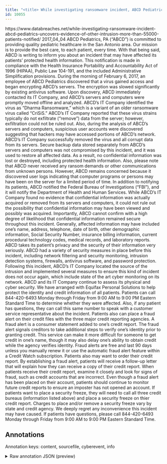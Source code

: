 ```yaml
---
title: "<title> While investigating ransomware incident, ABCD Pediatrics uncovers evidence of other intrusion; more than 55,000 patients notified  <"
id: 10055
---
```


<title> While investigating ransomware incident, ABCD Pediatrics uncovers evidence of other intrusion; more than 55,000 patients notified  </title>
<source> https://www.databreaches.net/while-investigating-ransomware-incident-abcd-pediatrics-uncovers-evidence-of-other-intrusion-more-than-55000-patients-notified/ </source>
<date> 2017_04_04 </date>
<text>
ABCD Pediatrics, PA (“ABCD”) is committed to providing quality pediatric healthcare in the San Antonio area. Our mission is to provide the best care, to each patient, every time. With that being said, ABCD is writing to inform you about an incident that may have affected its patients’ protected health information. This notification is made in compliance with the Health Insurance Portability and Accountability Act of 1996 (HIPAA), Public Law 104-191, and the included Administrative Simplification provisions.
During the morning of February 6, 2017, an employee of ABCD Pediatrics discovered that a virus gained access and began encrypting ABCD’s servers. The encryption was slowed significantly by existing antivirus software. Upon discovery, ABCD immediately contacted its IT Company, and ABCD’s servers and computers were promptly moved offline and analyzed. ABCD’s IT Company identified the virus as “Dharma Ransomware,” which is a variant of an older ransomware virus called “CriSiS.” ABCD’s IT Company reported that these virus strains typically do not exfiltrate (“remove”) data from the server; however, exfiltration could not be ruled out. Also, during the analysis of ABCD’s servers and computers, suspicious user accounts were discovered suggesting that hackers may have accessed portions of ABCD’s network.
ABCD’s IT Company successfully removed the virus and all corrupt data from its servers. Secure backup data stored separately from ABCD’s servers and computers was not compromised by this incident, and it was used to restore all affected data. As a result, no confidential information was lost or destroyed, including protected health information. Also, please note that ABCD never received any ransom demands or other communications from unknown persons. However, ABCD remains concerned because it discovered user logs indicating that computer programs or persons may have been on the server for a limited period of time. In addition to notifying its patients, ABCD notified the Federal Bureau of Investigations (“FBI”), and it will notify the Department of Health and Human Services.
While ABCD’s IT Company found no evidence that confidential information was actually acquired or removed from its servers and computers, it could not rule out the possibility that confidential information may have been viewed and possibly was acquired. Importantly, ABCD cannot confirm with a high degree of likelihood that confidential information remained secure throughout this incident. Generally, affected information may have included one’s name, address, telephone, date of birth, other demographic information, Social Security Number, insurance billing information, current procedural technology codes, medical records, and laboratory reports.
ABCD takes its patient’s privacy and the security of their information very seriously. ABCD had a variety of security measures in place before this incident, including network filtering and security monitoring, intrusion detection systems, firewalls, antivirus software, and password protection. Following this incident, ABCD’s IT Company located the source of the intrusion and implemented several measures to ensure this kind of incident does not occur again, which include state of the art cyber monitoring on its network. ABCD and its IT Company continue to assess its physical and cyber security.
We have arranged with Equifax Personal Solutions to help protect the identity and credit information of all patients. Patients can call 844-420-6493 Monday through Friday from 9:00 AM to 9:00 PM Eastern Standard Time to determine whether they were affected. Also, if any patient has questions, they can call this same number to speak with a customer service representative about the incident.
Patients also can place a fraud alert on their credit files with the three major credit reporting agencies.  A fraud alert is a consumer statement added to one’s credit report. The fraud alert signals creditors to take additional steps to verify one’s identity prior to granting credit.  This service can make it more difficult for someone to get credit in one’s name, though it may also delay one’s ability to obtain credit while the agency verifies identity.
Fraud alerts are free and last 90 days unless you manually renew it or use the automatic fraud alert feature within a Credit Watch subscription. Patients also may want to order their credit report. By establishing a fraud alert, patients will receive a follow-up letter that will explain how they can receive a copy of their credit report. When patients receive their credit report, examine it closely and look for signs of fraud, such as credit accounts that are incorrect. Even though a fraud alert has been placed on their account, patients should continue to monitor future credit reports to ensure an imposter has not opened an account. If patients want to place a security freeze, they will need to call all three credit bureaus (information listed above) and place a security freeze on thier credit report. Charges to place and/or remove a security freeze vary by state and credit agency.
We deeply regret any inconvenience this incident may have caused. If patients have questions, please call 844-420-6493 Monday through Friday from 9:00 AM to 9:00 PM Eastern Standard Time.
</text>



## Annotations

Annotation keys: content, sourcefile, cyberevent, info

<details>
<summary>Raw annotation JSON (preview)</summary>

```json
{
  "content": "ABCD Pediatrics, PA (\u201cABCD\u201d) is committed to providing quality pediatric healthcare in the San Antonio area. Our mission is to provide the best care, to each patient, every time. With that being said, ABCD is writing to inform you about an incident that may have affected its patients\u2019 protected health information. This notification is made in compliance with the Health Insurance Portability and Accountability Act of 1996 (HIPAA), Public Law 104-191, and the included Administrative Simplification provisions. During the morning of February 6, 2017, an employee of ABCD Pediatrics discovered that a virus gained access and began encrypting ABCD\u2019s servers. The encryption was slowed significantly by existing antivirus software. Upon discovery, ABCD immediately contacted its IT Company, and ABCD\u2019s servers and computers were promptly moved offline and analyzed. ABCD\u2019s IT Company identified the virus as \u201cDharma Ransomware,\u201d which is a variant of an older ransomware virus called \u201cCriSiS.\u201d ABCD\u2019s IT Company reported that these virus strains typically do not exfiltrate (\u201cremove\u201d) data from the server; however, exfiltration could not be ruled out. Also, during the analysis of ABCD\u2019s servers and computers, suspicious user accounts were discovered suggesting that hackers may have accessed portions of ABCD\u2019s network. ABCD\u2019s IT Company successfully removed the virus and all corrupt data from its servers. Secure backup data stored separately from ABCD\u2019s servers and computers was not compromised by this incident, and it was used to restore all affected data. As a result, no confidential information was lost or destroyed, including protected health information. Also, please note that ABCD never received any ransom demands or other communications from unknown persons. However, ABCD remains concerned because it discovered user logs indicating that computer programs or persons may have been on the server for a limited period of time. In addition to notifying its patients, ABCD notified the Federal Bureau of Investigations (\u201cFBI\u201d), and it will notify the Department of Health and Human Services. While ABCD\u2019s IT Company found no evidence that confidential information was actually acquired or removed from its servers and computers, it could not rule out the possibility that confidential information may have been viewed and possibly was acquired. Importantly, ABCD cannot confirm with a high degree of likelihood that confidential information remained secure throughout this incident. Generally, affected information may have included one\u2019s name, address, telephone, date of birth, other demographic information, Social Security Number, insurance billing information, current procedural technology codes, medical records, and laboratory reports. ABCD takes its patient\u2019s privacy and the security of their information very seriously. ABCD had a variety of security measures in place before this incident, including network filtering and security monitoring, intrusion detection systems, firewalls, antivirus software, and password protection. Following this incident, ABCD\u2019s IT Company located the source of the intrusion and implemented several measures to ensure this kind of incident does not occur again, which include state of the art cyber monitoring on its network. ABCD and its IT Company continue to assess its physical and cyber security. We have arranged with Equifax Personal Solutions to help protect the identity and credit information of all patients. Patients can call 844-420-6493 Monday through Friday from 9:00 AM to 9:00 PM Eastern Standard Time to determine whether they were affected. Also, if any patient has questions, they can call this same number to speak with a customer service representative about the incident. Patients also can place a fraud alert on their credit files with the three major credit reporting agencies.  A frau
```
</details>
